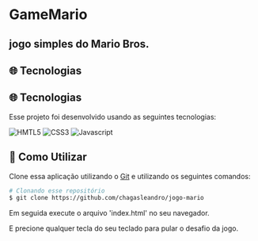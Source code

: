 # GameMario
## jogo simples do Mario Bros. 

## :globe_with_meridians: Tecnologias

## :globe_with_meridians: Tecnologias

Esse projeto foi desenvolvido usando as seguintes tecnologias:

<img  alt="HMTL5"
     src="https://img.shields.io/badge/HTML5-E34F26?style=for-the-badge&logo=html5&logoColor=white"/>
 <img alt="CSS3"
      src="https://img.shields.io/badge/css3-%231572B6.svg?style=for-the-badge&logo=css3&logoColor=white"/>
 <img alt="Javascript"
      src="https://img.shields.io/badge/Javascript-%231572B6.svg?style=for-the-badge&logo=Javascript&logoColor=white"/> 

## :wrench: Como Utilizar

Clone essa aplicação utilizando o [Git](https://git-scm.com) e utilizando os seguintes comandos:

```bash
# Clonando esse repositório
$ git clone https://github.com/chagasleandro/jogo-mario
```
Em seguida execute o arquivo 'index.html' no seu navegador. </br>
<p>E precione qualquer tecla do seu teclado para pular o desafio da jogo.</p>
